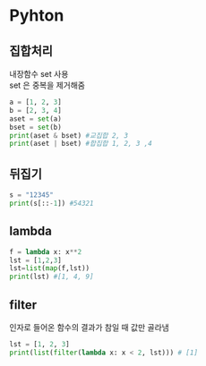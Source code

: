 # Pyhton

## 집합처리
내장함수 set 사용  
set 은 중복을 제거해줌
```python
a = [1, 2, 3]
b = [2, 3, 4]
aset = set(a)
bset = set(b)
print(aset & bset) #교집합 2, 3
print(aset | bset) #합집합 1, 2, 3 ,4
```
## 뒤집기
```py
s = "12345"
print(s[::-1]) #54321
```
## lambda
```py
f = lambda x: x**2
lst = [1,2,3]
lst=list(map(f,lst))
print(lst) #[1, 4, 9] 
```
## filter
인자로 들어온 함수의 결과가 참일 때 값만 골라냄
```py
lst = [1, 2, 3]
print(list(filter(lambda x: x < 2, lst))) # [1]
```